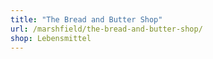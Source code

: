 ```yaml
---
title: "The Bread and Butter Shop"
url: /marshfield/the-bread-and-butter-shop/
shop: Lebensmittel
---
```

